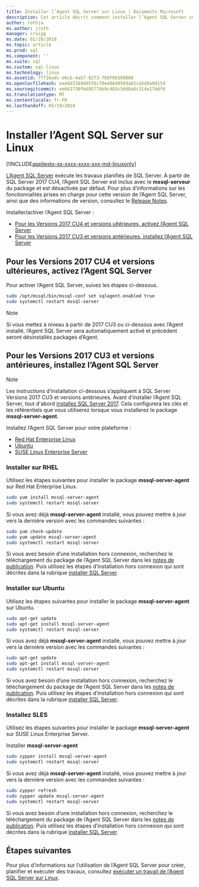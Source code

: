 ```yaml
---
title: Installer l’Agent SQL Server sur Linux | Documents Microsoft
description: Cet article décrit comment installer l’Agent SQL Server sur Linux.
author: rothja
ms.author: jroth
manager: craigg
ms.date: 02/20/2018
ms.topic: article
ms.prod: sql
ms.component: ''
ms.suite: sql
ms.custom: sql-linux
ms.technology: linux
ms.assetid: 77f16adc-e6cb-4a57-82f3-7b9780369868
ms.openlocfilehash: eae6d3389405f6c70e486d0569a65ca5d0a0d15d
ms.sourcegitcommit: ee661730fb695774b9c483c3dd0a6c314e17ddf8
ms.translationtype: MT
ms.contentlocale: fr-FR
ms.lasthandoff: 05/19/2018
---
```

# <a name="install-sql-server-agent-on-linux"></a>Installer l’Agent SQL Server sur Linux

[!INCLUDE[appliesto-ss-xxxx-xxxx-xxx-md-linuxonly](../includes/appliesto-ss-xxxx-xxxx-xxx-md-linuxonly.md)]

 [L’Agent SQL Server](https://docs.microsoft.com/sql/ssms/agent/sql-server-agent) exécute les travaux planifiés de SQL Server. À partir de SQL Server 2017 CU4, l’Agent SQL Server est inclus avec le **mssql-serveur** du package et est désactivée par défaut. Pour plus d’informations sur les fonctionnalités prises en charge pour cette version de l’Agent SQL Server, ainsi que des informations de version, consultez le [Release Notes](sql-server-linux-release-notes.md).

 Installer/activer l’Agent SQL Server :
- [Pour les Versions 2017 CU4 et versions ultérieures, activez l’Agent SQL Server](#EnableAgentAfterCU4)
- [Pour les Versions 2017 CU3 et versions antérieures, installez l’Agent SQL Server](#InstallAgentBelowCU4)


## <a name="EnableAgentAfterCU4">Pour les Versions 2017 CU4 et versions ultérieures, activez l’Agent SQL Server</a>

 Pour activer l’Agent SQL Server, suivez les étapes ci-dessous.

```bash
sudo /opt/mssql/bin/mssql-conf set sqlagent.enabled true 
sudo systemctl restart mssql-server
```

> [!NOTE]
> Si vous mettez à niveau à partir de 2017 CU3 ou ci-dessous avec l’Agent installé, l’Agent SQL Server sera automatiquement activé et précédent seront désinstallés packages d’Agent.  

## <a name="InstallAgentBelowCU4">Pour les Versions 2017 CU3 et versions antérieures, installez l’Agent SQL Server</a>

> [!NOTE]
> Les instructions d’installation ci-dessous s’appliquent à SQL Server Versions 2017 CU3 et versions antérieures. Avant d’installer l’Agent SQL Server, tout d'abord [installez SQL Server 2017](sql-server-linux-setup.md#platforms). Cela configurera les clés et les référentiels que vous utiliserez lorsque vous installerez le package **mssql-server-agent**.

Installez l’Agent SQL Server pour votre plateforme :
- [Red Hat Enterprise Linux](#RHEL)
- [Ubuntu](#ubuntu)
- [SUSE Linux Enterprise Server](#SLES)

### <a name="RHEL">Installer sur RHEL</a>

Utilisez les étapes suivantes pour installer le package **mssql-server-agent** sur Red Hat Enterprise Linux. 

```bash
sudo yum install mssql-server-agent
sudo systemctl restart mssql-server
```

Si vous avez déjà **mssql-server-agent** installé, vous pouvez mettre à jour vers la dernière version avec les commandes suivantes :

```bash
sudo yum check-update
sudo yum update mssql-server-agent
sudo systemctl restart mssql-server
```

Si vous avez besoin d’une installation hors connexion, recherchez le téléchargement du package de l’Agent SQL Server dans les [notes de publication](sql-server-linux-release-notes.md).  Puis utilisez les étapes d’installation hors connexion qui sont décrites dans la rubrique [installer SQL Server](sql-server-linux-setup.md#offline).

### <a name="ubuntu">Installer sur Ubuntu</a>

Utilisez les étapes suivantes pour installer le package **mssql-server-agent** sur Ubuntu.  

```bash
sudo apt-get update 
sudo apt-get install mssql-server-agent
sudo systemctl restart mssql-server
```

Si vous avez déjà **mssql-server-agent** installé, vous pouvez mettre à jour vers la dernière version avec les commandes suivantes :

```bash
sudo apt-get update 
sudo apt-get install mssql-server-agent
sudo systemctl restart mssql-server
```

Si vous avez besoin d’une installation hors connexion, recherchez le téléchargement du package de l’Agent SQL Server dans les [notes de publication](sql-server-linux-release-notes.md).  Puis utilisez les étapes d’installation hors connexion qui sont décrites dans la rubrique [installer SQL Server](sql-server-linux-setup.md#offline).

### <a name="SLES">Installez SLES</a>

Utilisez les étapes suivantes pour installer le package **mssql-server-agent** sur SUSE Linux Enterprise Server. 

Installer **mssql-server-agent** 

```bash
sudo zypper install mssql-server-agent
sudo systemctl restart mssql-server
```

Si vous avez déjà **mssql-server-agent** installé, vous pouvez mettre à jour vers la dernière version avec les commandes suivantes :

```bash
sudo zypper refresh
sudo zypper update mssql-server-agent
sudo systemctl restart mssql-server
```

Si vous avez besoin d’une installation hors connexion, recherchez le téléchargement du package de l’Agent SQL Server dans les [notes de publication](sql-server-linux-release-notes.md).  Puis utilisez les étapes d’installation hors connexion qui sont décrites dans la rubrique [installer SQL Server](sql-server-linux-setup.md#offline).

## <a name="next-steps"></a>Étapes suivantes
Pour plus d’informations sur l’utilisation de l’Agent SQL Server pour créer, planifier et exécuter des travaux, consultez [exécuter un travail de l’Agent SQL Server sur Linux](sql-server-linux-run-sql-server-agent-job.md).
